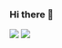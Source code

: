 ### Hi there 👋

<!--
**ouseqqam/ouseqqam** is a ✨ _special_ ✨ repository because its `README.md` (this file) appears on your GitHub profile.

Here are some ideas to get you started:
- 🔭 I’m currently working on ...
- 🌱 I’m currently learning ...
- 👯 I’m looking to collaborate on ...
- 🤔 I’m looking for help with ...
- 💬 Ask me about ...
- 📫 How to reach me: ...
- 😄 Pronouns: ...
- ⚡ Fun fact: ...
-->



<img src="https://1337-readme.vercel.app/api/profile?cursus=42&login=ouseqqam" />

<img src="https://github-readme-stats.vercel.app/api?username=ouseqqam" />


